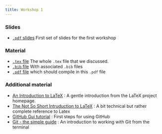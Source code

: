 ```yaml
---
title: Workshop 1
---
```


### Slides

* [`.pdf` slides](../slides/01-intro.pdf) First set of slides for the first workshop

### Material 

* [`.tex` file](../New_Cool_Project/Output/Paper/temp.tex) The whole `.tex` file that we discussed. 
* [`.bib` file](../New_Cool_Project/Output/Paper/temp.bib) With associated `.bib` files
* [`.pdf` file](../New_Cool_Project/Output/Paper/temp.pdf) which should compile in this `.pdf` file 

### Additional material

* [An Introduction to LaTeX](http://latex-project.org/intro.html) : A gentle introduction from the LaTeX project homepage.
* [The Not So Short Intruduction to LaTeX](https://tobi.oetiker.ch/lshort/lshort.pdf) : A bit technical but rather complete reference to Latex
* [GitHub Gui tutorial](https://guides.github.com/introduction/getting-your-project-on-github/) : First steps for using GitHub
* [Git - the simple guide](http://rogerdudler.github.io/git-guide/index.de.html) : An introduction to working with Git from the terminal                           
